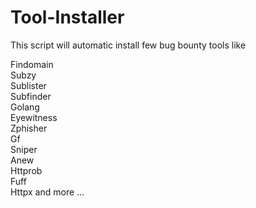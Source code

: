# Tool-Installer
This script will automatic install few bug bounty tools like

Findomain
<br>
Subzy
<br>
Sublister
<br>
Subfinder
<br>
Golang
<br>
Eyewitness 
<br>
Zphisher
<br>
Gf
<br>
Sniper
<br>
Anew
<br>
Httprob
<br>
Fuff 
<br>
Httpx and more ...
